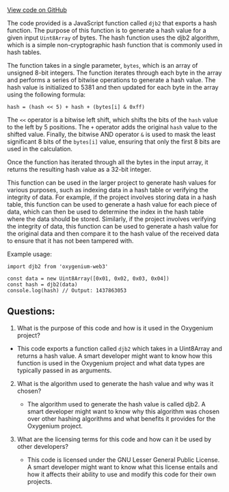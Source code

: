 [View code on GitHub](https://github.com/oxygenium/oxygenium-web3/packages/web3/src/utils/djb2.ts)

The code provided is a JavaScript function called `djb2` that exports a hash function. The purpose of this function is to generate a hash value for a given input `Uint8Array` of bytes. The hash function uses the djb2 algorithm, which is a simple non-cryptographic hash function that is commonly used in hash tables.

The function takes in a single parameter, `bytes`, which is an array of unsigned 8-bit integers. The function iterates through each byte in the array and performs a series of bitwise operations to generate a hash value. The hash value is initialized to 5381 and then updated for each byte in the array using the following formula:

```
hash = (hash << 5) + hash + (bytes[i] & 0xff)
```

The `<<` operator is a bitwise left shift, which shifts the bits of the `hash` value to the left by 5 positions. The `+` operator adds the original `hash` value to the shifted value. Finally, the bitwise AND operator `&` is used to mask the least significant 8 bits of the `bytes[i]` value, ensuring that only the first 8 bits are used in the calculation.

Once the function has iterated through all the bytes in the input array, it returns the resulting hash value as a 32-bit integer.

This function can be used in the larger project to generate hash values for various purposes, such as indexing data in a hash table or verifying the integrity of data. For example, if the project involves storing data in a hash table, this function can be used to generate a hash value for each piece of data, which can then be used to determine the index in the hash table where the data should be stored. Similarly, if the project involves verifying the integrity of data, this function can be used to generate a hash value for the original data and then compare it to the hash value of the received data to ensure that it has not been tampered with.

Example usage:

```
import djb2 from 'oxygenium-web3'

const data = new Uint8Array([0x01, 0x02, 0x03, 0x04])
const hash = djb2(data)
console.log(hash) // Output: 1437863053
```
## Questions: 
 1. What is the purpose of this code and how is it used in the Oxygenium project?
   - This code exports a function called `djb2` which takes in a Uint8Array and returns a hash value. A smart developer might want to know how this function is used in the Oxygenium project and what data types are typically passed in as arguments.
   
2. What is the algorithm used to generate the hash value and why was it chosen?
   - The algorithm used to generate the hash value is called djb2. A smart developer might want to know why this algorithm was chosen over other hashing algorithms and what benefits it provides for the Oxygenium project.
   
3. What are the licensing terms for this code and how can it be used by other developers?
   - This code is licensed under the GNU Lesser General Public License. A smart developer might want to know what this license entails and how it affects their ability to use and modify this code for their own projects.